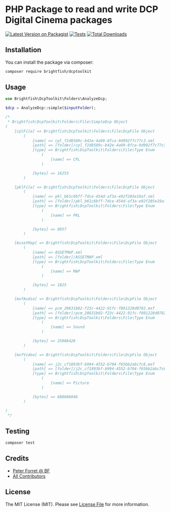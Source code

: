 # PHP Package to read and write DCP Digital Cinema packages

[![Latest Version on Packagist](https://img.shields.io/packagist/v/brightfish/dcptoolkit.svg?style=flat-square)](https://packagist.org/packages/brightfish/dcptoolkit)
[![Tests](https://github.com/brightfish-be/DcpToolkit/actions/workflows/run-tests.yml/badge.svg)](https://github.com/brightfish-be/DcpToolkit/actions/workflows/run-tests.yml)
[![Total Downloads](https://img.shields.io/packagist/dt/brightfish/dcptoolkit.svg?style=flat-square)](https://packagist.org/packages/brightfish/dcptoolkit)



## Installation

You can install the package via composer:

```bash
composer require brightfish/dcptoolkit
```

## Usage

```php
use Brightfish\DcpToolkit\Folders\AnalyzeDcp;

$dcp = AnalyzeDcp::simple($inputFolder);

/*
 * Brightfish\DcpToolkit\Folders\File\SimpleDcp Object
(
    [cplFile] => Brightfish\DcpToolkit\Folders\File\DcpFile Object
        (
            [name] => cpl_f2d8589c-b42e-4a99-8fca-9d992f7c77c3.xml
            [path] => [folder]/cpl_f2d8589c-b42e-4a99-8fca-9d992f7c77c3.xml
            [type] => Brightfish\DcpToolkit\Folders\File\Type Enum
                (
                    [name] => CPL
                )

            [bytes] => 16253
        )

    [pklFile] => Brightfish\DcpToolkit\Folders\File\DcpFile Object
        (
            [name] => pkl_b61c6bff-7dce-454d-af3a-e92f285e19af.xml
            [path] => [folder]/pkl_b61c6bff-7dce-454d-af3a-e92f285e19af.xml
            [type] => Brightfish\DcpToolkit\Folders\File\Type Enum
                (
                    [name] => PKL
                )

            [bytes] => 8957
        )

    [AssetMap] => Brightfish\DcpToolkit\Folders\File\DcpFile Object
        (
            [name] => ASSETMAP.xml
            [path] => [folder]/ASSETMAP.xml
            [type] => Brightfish\DcpToolkit\Folders\File\Type Enum
                (
                    [name] => MAP
                )

            [bytes] => 1825
        )

    [mxfAudio] => Brightfish\DcpToolkit\Folders\File\DcpFile Object
        (
            [name] => pcm_20631b02-f23c-4422-91fc-f891228d0782.mxf
            [path] => [folder]/pcm_20631b02-f23c-4422-91fc-f891228d0782.mxf
            [type] => Brightfish\DcpToolkit\Folders\File\Type Enum
                (
                    [name] => Sound
                )

            [bytes] => 25986426
        )

    [mxfVideo] => Brightfish\DcpToolkit\Folders\File\DcpFile Object
        (
            [name] => j2c_cf1893bf-b994-4552-b704-f65bb2abc7c6.mxf
            [path] => [folder]/j2c_cf1893bf-b994-4552-b704-f65bb2abc7c6.mxf
            [type] => Brightfish\DcpToolkit\Folders\File\Type Enum
                (
                    [name] => Picture
                )

            [bytes] => 688606846
        )

)
 */
```

## Testing

```bash
composer test
```


## Credits

- [Peter Forret @ BF](https://github.com/brightfish-be)
- [All Contributors](../../contributors)

## License

The MIT License (MIT). Please see [License File](LICENSE.md) for more information.
